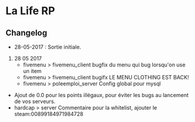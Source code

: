 # La Life RP

## Changelog

- 28-05-2017 : Sortie initiale.
1. 28 05 2017
	- fivemenu > fivemenu_client bugfix du menu qui bug lorsqu'on use un item
	- fivemenu > fivemenu_client bugifx LE MENU CLOTHING EST BACK!
	- fivemenu > poleemploi_server      Config global pour mysql
  - Ajout de 0.0 pour les points illégaux, pour éviter les bugs au lancement de vos serveurs.
  - hardcap > server                  Commentaire pour la whitelist, ajouter le steam:00899184971984728
